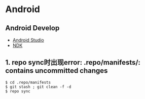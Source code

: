 # Android 

## Android Develop

- [Android Studio](https://developer.android.com/studio/)
- [NDK](https://developer.android.com/ndk/downloads/)



## 1. repo sync时出现error: .repo/manifests/: contains uncommitted changes
```Shell
$ cd .repo/manifests
$ git stash ; git clean -f -d
$ repo sync
```
